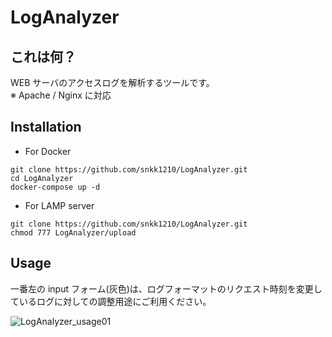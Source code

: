 # LogAnalyzer

## これは何？

WEB サーバのアクセスログを解析するツールです。  
※ Apache / Nginx に対応  

## Installation

- For Docker
```
git clone https://github.com/snkk1210/LogAnalyzer.git
cd LogAnalyzer
docker-compose up -d
```

- For LAMP server
```
git clone https://github.com/snkk1210/LogAnalyzer.git
chmod 777 LogAnalyzer/upload
```

## Usage
一番左の input フォーム(灰色)は、ログフォーマットのリクエスト時刻を変更しているログに対しての調整用途にご利用ください。   

![LogAnalyzer_usage01](https://user-images.githubusercontent.com/46625712/185736408-184ecba5-0f97-4d89-95e4-b0e2da50dbff.gif)
